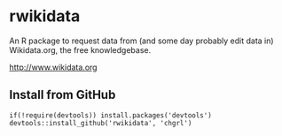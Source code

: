 rwikidata
=========
An R package to request data from (and some day probably edit data in) Wikidata.org, the free knowledgebase.

http://www.wikidata.org

Install from GitHub
-------------------

    if(!require(devtools)) install.packages('devtools')
    devtools::install_github('rwikidata', 'chgrl')
